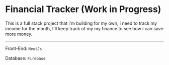 # Financial Tracker (Work in Progress)

This is a full stack project that i'm building for my own, i need to track my income for the month, I'll keep track of my my finance to see how i can save more money.

---

Front-End:
`NextJs` 

Database:
`Firebase`

